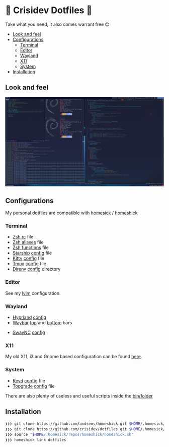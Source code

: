 # 🤟 Crisidev Dotfiles 🤟

Take what you need, it also comes warrant free 😊

* [Look and feel](#look-and-feel)
* [Configurations](#configurations)
    * [Terminal](#terminal)
    * [Editor](#editor)
    * [Wayland](#wayland)
    * [X11](#x11)
    * [System](#system)
* [Installation](#installation)

## Look and feel

![Desktop](desktop.png)

## Configurations

My personal dotfiles are compatible with
[homesick](https://github.com/technicalpickles/homesick) /
[homeshick](https://github.com/andsens/homeshick)

### Terminal

- [Zsh rc](/home/.zshrc) file
- [Zsh aliases](/home/.zsh_aliases) file
- [Zsh functions](/home/.zsh_functions) file
- [Starship](https://starship.rs) [config](/home/.config/starship.toml) file
- [Kitty](https://sw.kovidgoyal.net/kitty/) [config](/home/.config/kitty) file
- [Tmux](https://github.com/tmux/tmux/wiki) [config](/home/.tmux.conf) file
- [Direnv](https://direnv.net/) [config](/home/.config/direnv) directory

### Editor

See my [lvim](https://github.com/crisidev/lvim) configuration.

### Wayland

- [Hyprland](https://wiki.hyprland.org/) [config](/home/.config/hypr/)
- [Waybar](https://github.com/Alexays/Waybar) [top](/home/.config/waybar/top) and [bottom](/home/.config/waybar/bottom) bars
* [SwayNC](https://github.com/ErikReider/SwayNotificationCenter) [config](/home/.config/swaync/)

### X11

My old X11, i3 and Gnome based configuration can be found [here](https://github.com/crisidev/dotfiles/tree/x11).

### System

- [Keyd](https://github.com/rvaiya/keyd) [config](/system/etc/keyd/keyd.cfg) file
- [Topgrade](https://github.com/r-darwish/topgrade)
  [config](/home/.config/topgrade.toml) file

There are also plenty of useless and useful scripts inside the [bin/folder](/home/.bin)

## Installation

```sh
❯❯❯ git clone https://github.com/andsens/homeshick.git $HOME/.homesick/repos/homeshick
❯❯❯ git clone https://github.com/crisidev/dotfiles.git $HOME/.homesick/dotfiles
❯❯❯ source "$HOME/.homesick/repos/homeshick/homeshick.sh"
❯❯❯ homeshick link dotfiles
```
